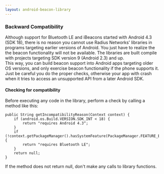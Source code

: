 ```yaml
---
layout: android-beacon-library
---
```


### Backward Compatibility

Although support for Bluetooth LE and iBeacons started with Android 4.3 (SDK 18), there is no reason you cannot use Radius Networks' libraries in programs targeting earlier
versions of Android.  You just have to realize the the beacon functionality will not be available.  The libraries are built compile with projects targeting SDK version 9 (Android 2.3) and up.  
This way, you can build beacon support into Android apps targeting older OS versions, and only exercise beacon functionality if the phone supports it.  Just be careful
you do the proper checks, otherwise your app with crash when it tries to access an unsupported API from a later Android SDK.

#### Checking for compatibility

Before executing any code in the library, perform a check by calling a method like this:


  	public String getIncompatibilityReason(Context context) {
  		if (android.os.Build.VERSION.SDK_INT < 18) {
  			return "requires Android 4.3";
  		}
  		if (!context.getPackageManager().hasSystemFeature(PackageManager.FEATURE_BLUETOOTH_LE)) {
  			return "requires Bluetooth LE";
  		}
  		return null;
  	}	
  	
If the method does not return null, don't make any calls to library functions.

